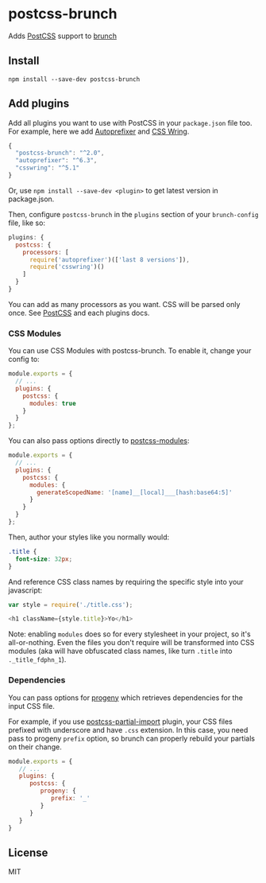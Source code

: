 postcss-brunch
==============

Adds [PostCSS](https://github.com/ai/postcss) support to [brunch](https://github.com/brunch/brunch)


## Install

	npm install --save-dev postcss-brunch

## Add plugins

Add all plugins you want to use with PostCSS in your `package.json` file too. For example, here we add [Autoprefixer](https://github.com/ai/autoprefixer) and [CSS Wring](https://github.com/hail2u/node-csswring).

```javascript
{
  "postcss-brunch": "^2.0",
  "autoprefixer": "^6.3",
  "csswring": "^5.1"
}
```

Or, use `npm install --save-dev <plugin>` to get latest version in package.json.

Then, configure `postcss-brunch` in the `plugins` section of your `brunch-config` file, like so:

```javascript
plugins: {
  postcss: {
    processors: [
      require('autoprefixer')(['last 8 versions']),
      require('csswring')()
    ]
  }
}
```

You can add as many processors as you want. CSS will be parsed only once. See [PostCSS](https://github.com/ai/postcss) and each plugins docs.

### CSS Modules

You can use CSS Modules with postcss-brunch. To enable it, change your config to:

```javascript
module.exports = {
  // ...
  plugins: {
    postcss: {
      modules: true
    }
  }
};
```

You can also pass options directly to
[postcss-modules](https://github.com/css-modules/postcss-modules):

```javascript
module.exports = {
  // ...
  plugins: {
    postcss: {
      modules: {
        generateScopedName: '[name]__[local]___[hash:base64:5]'
      }
    }
  }
};
```

Then, author your styles like you normally would:

```css
.title {
  font-size: 32px;
}
```

And reference CSS class names by requiring the specific style into your javascript:

```javascript
var style = require('./title.css');

<h1 className={style.title}>Yo</h1>
```

Note: enabling `modules` does so for every stylesheet in your project, so it's all-or-nothing. Even the files you don't require will be transformed into CSS modules (aka will have obfuscated class names, like turn `.title` into `._title_fdphn_1`).

### Dependencies

You can pass options for [progeny](https://github.com/es128/progeny) which retrieves dependencies for the input CSS file.

For example, if you use [postcss-partial-import](https://github.com/jonathantneal/postcss-partial-import) plugin, your CSS files
prefixed with underscore and have `.css` extension. In this case, you need pass to progeny `prefix` option, so brunch can
properly rebuild your partials on their change.

```javascript
module.exports = {
   // ...
   plugins: {
      postcss: {
         progeny: {
            prefix: '_'
         }
      }
   }
}
```

## License

MIT
